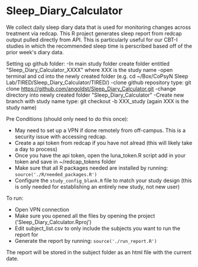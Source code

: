 # Sleep_Diary_Calculator
We collect daily sleep diary data that is used for monitoring changes across treatment via redcap. This R project generates sleep report from redcap output pulled directly from API. This is particularly useful for our CBT-I studies in which the recommended sleep time is perscribed based off of the prior week's diary data.  

Setting up github folder: 
-In main study folder create folder entitled "Sleep_Diary_Calculator_XXXX" where XXX is the study name
-open terminal and cd into the newly created folder (e.g. cd ~/Box/CoPsyN Sleep Lab/TIRED/Sleep_Diary_Calculator/TIRED/)
-clone github repository type: git clone https://github.com/angoldst/Sleep_Diary_Calculator.git
-change directory into newly created folder "Sleep_Diary_Calculator"
-Create new branch with study name type: git checkout -b XXX_study (again XXX is the study name)

Pre Conditions (should only need to do this once):
- May need to set up a VPN if done remotely from off-campus. This is a security issue with accessing redcap. 
- Create a api token from redcap if you have not alread (this will likely take a day to process)
- Once you have the api token, open the luna_token.R script add in your token and save in ~/redcap_tokens folder
- Make sure that all R packages needed are installed by running: `source('./R/needed_packages.R')`
- Configure the `study_config_blank.R` file to match your study design (this is only needed for establishing an entirely new study, not new user)

To run:
- Open VPN connection
- Make sure you opened all the files by opening the project ('Sleep_Diary_Calculator.Rproj') 
- Edit subject_list.csv to only include the subjects you want to run the report for
- Generate the report by running: `source('./run_report.R')`

The report will be stored in the subject folder as an html file with the current date.
